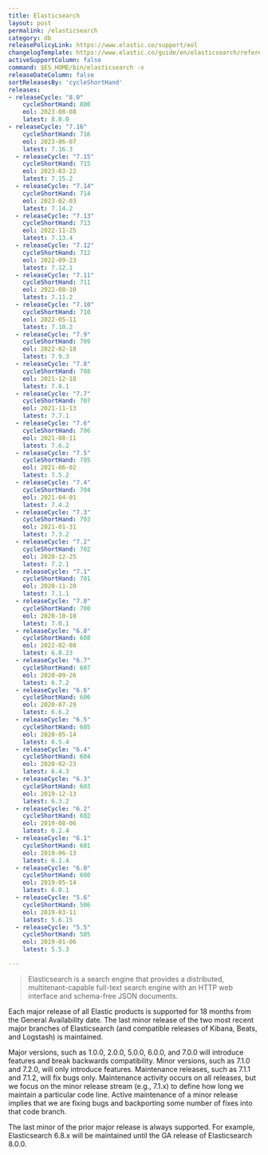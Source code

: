 ```yaml
---
title: Elasticsearch
layout: post
permalink: /elasticsearch
category: db
releasePolicyLink: https://www.elastic.co/support/eol
changelogTemplate: https://www.elastic.co/guide/en/elasticsearch/reference/__RELEASE_CYCLE__/release-notes-__LATEST__.html
activeSupportColumn: false
command: $ES_HOME/bin/elasticsearch -v
releaseDateColumn: false
sortReleasesBy: 'cycleShortHand'
releases:
- releaseCycle: "8.0"
    cycleShortHand: 800
    eol: 2023-08-08
    latest: 8.0.0
- releaseCycle: "7.16"
    cycleShortHand: 716
    eol: 2023-06-07
    latest: 7.16.3
  - releaseCycle: "7.15"
    cycleShortHand: 715
    eol: 2023-03-22
    latest: 7.15.2
  - releaseCycle: "7.14"
    cycleShortHand: 714
    eol: 2023-02-03
    latest: 7.14.2
  - releaseCycle: "7.13"
    cycleShortHand: 713
    eol: 2022-11-25
    latest: 7.13.4
  - releaseCycle: "7.12"
    cycleShortHand: 712
    eol: 2022-09-23
    latest: 7.12.1
  - releaseCycle: "7.11"
    cycleShortHand: 711
    eol: 2022-08-10
    latest: 7.11.2
  - releaseCycle: "7.10"
    cycleShortHand: 710
    eol: 2022-05-11
    latest: 7.10.2
  - releaseCycle: "7.9"
    cycleShortHand: 709
    eol: 2022-02-18
    latest: 7.9.3
  - releaseCycle: "7.8"
    cycleShortHand: 708
    eol: 2021-12-18
    latest: 7.8.1
  - releaseCycle: "7.7"
    cycleShortHand: 707
    eol: 2021-11-13
    latest: 7.7.1
  - releaseCycle: "7.6"
    cycleShortHand: 706
    eol: 2021-08-11
    latest: 7.6.2
  - releaseCycle: "7.5"
    cycleShortHand: 705
    eol: 2021-06-02
    latest: 7.5.2
  - releaseCycle: "7.4"
    cycleShortHand: 704
    eol: 2021-04-01
    latest: 7.4.2
  - releaseCycle: "7.3"
    cycleShortHand: 703
    eol: 2021-01-31
    latest: 7.3.2
  - releaseCycle: "7.2"
    cycleShortHand: 702
    eol: 2020-12-25
    latest: 7.2.1
  - releaseCycle: "7.1"
    cycleShortHand: 701
    eol: 2020-11-20
    latest: 7.1.1
  - releaseCycle: "7.0"
    cycleShortHand: 700
    eol: 2020-10-10
    latest: 7.0.1
  - releaseCycle: "6.8"
    cycleShortHand: 608
    eol: 2022-02-08
    latest: 6.8.23
  - releaseCycle: "6.7"
    cycleShortHand: 607
    eol: 2020-09-26
    latest: 6.7.2
  - releaseCycle: "6.6"
    cycleShortHand: 606
    eol: 2020-07-29
    latest: 6.6.2
  - releaseCycle: "6.5"
    cycleShortHand: 605
    eol: 2020-05-14
    latest: 6.5.4
  - releaseCycle: "6.4"
    cycleShortHand: 604
    eol: 2020-02-23
    latest: 6.4.3
  - releaseCycle: "6.3"
    cycleShortHand: 603
    eol: 2019-12-13
    latest: 6.3.2
  - releaseCycle: "6.2"
    cycleShortHand: 602
    eol: 2019-08-06
    latest: 6.2.4
  - releaseCycle: "6.1"
    cycleShortHand: 601
    eol: 2019-06-13
    latest: 6.1.4
  - releaseCycle: "6.0"
    cycleShortHand: 600
    eol: 2019-05-14
    latest: 6.0.1
  - releaseCycle: "5.6"
    cycleShortHand: 506
    eol: 2019-03-11
    latest: 5.6.15
  - releaseCycle: "5.5"
    cycleShortHand: 505
    eol: 2019-01-06
    latest: 5.5.3

---
```


> Elasticsearch is a search engine that provides a distributed, multitenant-capable full-text search engine with an HTTP web interface and schema-free JSON documents.

Each major release of all Elastic products is supported for 18 months from the General Availability date. The last minor release of the two most recent major branches of Elasticsearch (and compatible releases of Kibana, Beats, and Logstash) is maintained.

Major versions, such as 1.0.0, 2.0.0, 5.0.0, 6.0.0, and 7.0.0 will introduce features and break backwards compatibility. Minor versions, such as 7.1.0 and 7.2.0, will only introduce features. Maintenance releases, such as 7.1.1 and 7.1.2, will fix bugs only. Maintenance activity occurs on all releases, but we focus on the minor release stream (e.g., 7.1.x) to define how long we maintain a particular code line. Active maintenance of a minor release implies that we are fixing bugs and backporting some number of fixes into that code branch.

The last minor of the prior major release is always supported. For example, Elasticsearch 6.8.x will be maintained until the GA release of Elasticsearch 8.0.0.
